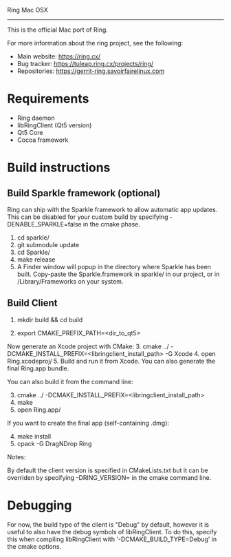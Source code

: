 Ring Mac OSX
**********

This is the official Mac port of Ring.

For more information about the ring project, see the following:
- Main website: https://ring.cx/
- Bug tracker: https://tuleap.ring.cx/projects/ring/
- Repositories: https://gerrit-ring.savoirfairelinux.com

Requirements
=============

- Ring daemon
- libRingClient (Qt5 version)
- Qt5 Core
- Cocoa framework

Build instructions
==================

Build Sparkle framework (optional)
----------------------------------
Ring can ship with the Sparkle framework to allow automatic app updates.
This can be disabled for your custom build by specifying -DENABLE_SPARKLE=false
in the cmake phase.

1. cd sparkle/
2. git submodule update
3. cd Sparkle/
4. make release
5. A Finder window will popup in the directory where Sparkle has been built.
Copy-paste the Sparkle.framework in sparkle/ in our project, or in
/Library/Frameworks on your system.

Build Client
------------

1. mkdir build && cd build

2. export CMAKE_PREFIX_PATH=<dir_to_qt5>

Now generate an Xcode project with CMake:
3. cmake ../ -DCMAKE_INSTALL_PREFIX=<libringclient_install_path> -G Xcode
4. open Ring.xcodeproj/
5. Build and run it from Xcode. You can also generate the final Ring.app bundle.

You can also build it from the command line:

3. cmake ../ -DCMAKE_INSTALL_PREFIX=<libringclient_install_path>
4. make
5. open Ring.app/

If you want to create the final app (self-containing .dmg):

4. make install
5. cpack -G DragNDrop Ring

Notes:

By default the client version is specified in CMakeLists.txt but it can be
overriden by specifying -DRING_VERSION=<num> in the cmake command line.

Debugging
==================

For now, the build type of the client is "Debug" by default, however it is
useful to also have the debug symbols of libRingClient. To do this, specify this
when compiling libRingClient with '-DCMAKE_BUILD_TYPE=Debug' in the cmake
options.
